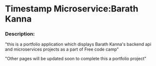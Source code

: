 
# Timestamp Microservice:Barath Kanna
### Description:
"this is a portfolio application which displays Barath Kanna's backend api and microservices projects as a part of Free code camp"

"Other pages will be updated soon to complete this a portfolio project"